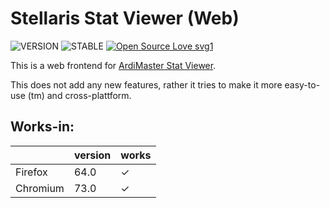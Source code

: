 # Stellaris Stat Viewer (Web)
![VERSION](https://img.shields.io/badge/version-0.0-blue.svg) ![STABLE](https://img.shields.io/badge/stable-no-red.svg) [![Open Source Love svg1](https://badges.frapsoft.com/os/v1/open-source.svg?v=103)](https://github.com/ellerbrock/open-source-badges/)

 <link rel="stylesheet" href="https://www.w3schools.com/w3css/4/w3.css">

This is a web frontend for [ArdiMaster Stat Viewer](https://github.com/ArdiMaster/Stellaris-Stat-Viewer).

This does not add any new features, rather it tries to make it more
easy-to-use (tm) and cross-plattform.

## Works-in:
| | version | works|
|-|-|-|
| Firefox | 64.0| &#x2713; |
| Chromium| 73.0| &#x2713; |
